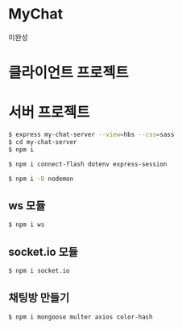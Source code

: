 # MyChat

미완성



# 클라이언트 프로젝트



# 서버 프로젝트

```bash
$ express my-chat-server --view=hbs --css=sass
$ cd my-chat-server
$ npm i
```

```bash
$ npm i connect-flash dotenv express-session
```

```bash
$ npm i -D nodemon
```

## ws 모듈

```bash
$ npm i ws
```

## socket.io 모듈

```bash
$ npm i socket.io
```

## 채팅방 만들기

```bash
$ npm i mongoose multer axios color-hash
```
